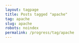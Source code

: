 ```yaml
---
layout: tagpage
title: Posts tagged "apache"
tag: apache
slug: apache
robots: noindex
permalink: /progress/tag/apache
---
```


